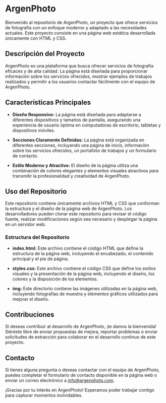 # ArgenPhoto

Bienvenido al repositorio de ArgenPhoto, un proyecto que ofrece servicios de fotografía con un enfoque moderno y adaptado a las necesidades actuales. Este proyecto consiste en una página web estática desarrollada únicamente con HTML y CSS.

## Descripción del Proyecto

ArgenPhoto es una plataforma que busca ofrecer servicios de fotografía eficaces y de alta calidad. La página está diseñada para proporcionar información sobre los servicios ofrecidos, mostrar ejemplos de trabajos realizados y permitir a los usuarios contactar fácilmente con el equipo de ArgenPhoto.

## Características Principales

- **Diseño Responsivo:** La página está diseñada para adaptarse a diferentes dispositivos y tamaños de pantalla, asegurando una experiencia de usuario óptima en computadoras de escritorio, tabletas y dispositivos móviles.
  
- **Secciones Claramente Definidas:** La página está organizada en diferentes secciones, incluyendo una página de inicio, información sobre los servicios ofrecidos, un portafolio de trabajos y un formulario de contacto.

- **Estilo Moderno y Atractivo:** El diseño de la página utiliza una combinación de colores elegantes y elementos visuales atractivos para transmitir la profesionalidad y creatividad de ArgenPhoto.

## Uso del Repositorio

Este repositorio contiene únicamente archivos HTML y CSS que conforman la estructura y el diseño de la página web de ArgenPhoto. Los desarrolladores pueden clonar este repositorio para revisar el código fuente, realizar modificaciones según sea necesario y desplegar la página en un servidor web.

### Estructura del Repositorio

- **index.html:** Este archivo contiene el código HTML que define la estructura de la página web, incluyendo el encabezado, el contenido principal y el pie de página.

- **styles.css:** Este archivo contiene el código CSS que define los estilos visuales y la presentación de la página web, incluyendo el diseño, los colores y la disposición de los elementos.

- **img:** Este directorio contiene las imágenes utilizadas en la página web, incluyendo fotografías de muestra y elementos gráficos utilizados para mejorar el diseño.

## Contribuciones

Si deseas contribuir al desarrollo de ArgenPhoto, ¡te damos la bienvenida! Siéntete libre de enviar propuestas de mejora, reportar problemas o enviar solicitudes de extracción para colaborar en el desarrollo continuo de este proyecto.

## Contacto

Si tienes alguna pregunta o deseas contactar con el equipo de ArgenPhoto, puedes completar el formulario de contacto disponible en la página web o enviar un correo electrónico a [info@argenphoto.com](mailto:info@argenphoto.com).

¡Gracias por tu interés en ArgenPhoto! Esperamos poder trabajar contigo para capturar momentos inolvidables.
